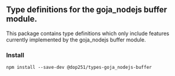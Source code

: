 ## Type definitions for the goja_nodejs buffer module.

This package contains type definitions which only include features
currently implemented by the goja_nodejs buffer module.

### Install

```shell
npm install --save-dev @dop251/types-goja_nodejs-buffer
```
